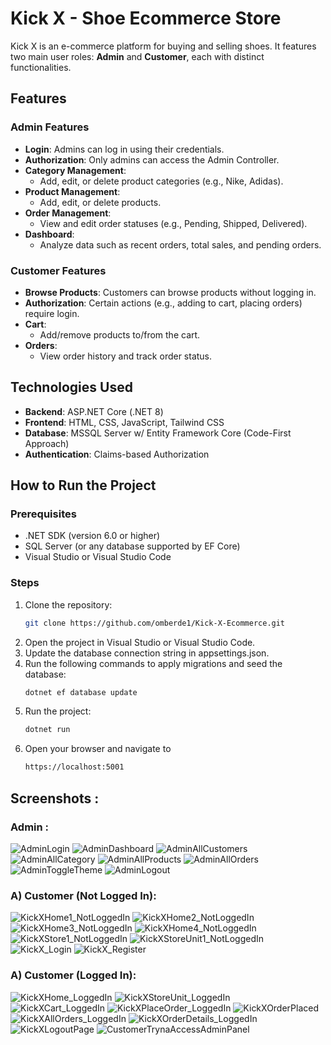 # Kick X - Shoe Ecommerce Store

Kick X is an e-commerce platform for buying and selling shoes. It features two main user roles: **Admin** and **Customer**, each with distinct functionalities.

## Features

### Admin Features
- **Login**: Admins can log in using their credentials.
- **Authorization**: Only admins can access the Admin Controller.
- **Category Management**:
  - Add, edit, or delete product categories (e.g., Nike, Adidas).
- **Product Management**:
  - Add, edit, or delete products.
- **Order Management**:
  - View and edit order statuses (e.g., Pending, Shipped, Delivered).
- **Dashboard**:
  - Analyze data such as recent orders, total sales, and pending orders.

### Customer Features
- **Browse Products**: Customers can browse products without logging in.
- **Authorization**: Certain actions (e.g., adding to cart, placing orders) require login.
- **Cart**:
  - Add/remove products to/from the cart.
- **Orders**:
  - View order history and track order status.

## Technologies Used
- **Backend**: ASP.NET Core (.NET 8)
- **Frontend**: HTML, CSS, JavaScript, Tailwind CSS
- **Database**: MSSQL Server w/ Entity Framework Core (Code-First Approach)
- **Authentication**: Claims-based Authorization

## How to Run the Project

### Prerequisites
- .NET SDK (version 6.0 or higher)
- SQL Server (or any database supported by EF Core)
- Visual Studio or Visual Studio Code

### Steps
1. Clone the repository:
    ```bash
   git clone https://github.com/omberde1/Kick-X-Ecommerce.git
2. Open the project in Visual Studio or Visual Studio Code.
3. Update the database connection string in appsettings.json.
4. Run the following commands to apply migrations and seed the database:
    ```bash
   dotnet ef database update
5. Run the project:
   ```bash
   dotnet run
6. Open your browser and navigate to
   ```bash
   https://localhost:5001

## Screenshots :
### Admin :
![AdminLogin](https://github.com/user-attachments/assets/a9189c44-1dbd-4222-8c80-698bae8a802f)
![AdminDashboard](https://github.com/user-attachments/assets/79be85f7-4c2c-4d79-9c6b-72537c53c692)
![AdminAllCustomers](https://github.com/user-attachments/assets/cbdd8507-2c8f-4a19-a708-70c6ca777307)
![AdminAllCategory](https://github.com/user-attachments/assets/4b248902-04ba-4c5f-a59f-cab0803c22e4)
![AdminAllProducts](https://github.com/user-attachments/assets/b6c2992d-3f4d-4176-bebf-002aab639565)
![AdminAllOrders](https://github.com/user-attachments/assets/1792fd85-d4d4-47b5-80de-4ef21c6377ea)
![AdminToggleTheme](https://github.com/user-attachments/assets/21a253da-6761-403f-8838-88a0e2e140a0)
![AdminLogout](https://github.com/user-attachments/assets/37b954b2-f402-4ca7-b631-9e8a62a7fb4e)

### A) Customer (Not Logged In):
![KickXHome1_NotLoggedIn](https://github.com/user-attachments/assets/9c4de8d2-816f-4fd7-9d29-3ae1c93f9b3a)
![KickXHome2_NotLoggedIn](https://github.com/user-attachments/assets/91f8f21e-f8fb-4b81-ad28-89299098482b)
![KickXHome3_NotLoggedIn](https://github.com/user-attachments/assets/f08c97f3-198d-4687-bd35-e1a390b12414)
![KickXHome4_NotLoggedIn](https://github.com/user-attachments/assets/7dbc7447-2497-42b8-94a1-4187c17d094c)
![KickXStore1_NotLoggedIn](https://github.com/user-attachments/assets/4d4d5718-c89f-407c-8d73-94e46075e569)
![KickXStoreUnit1_NotLoggedIn](https://github.com/user-attachments/assets/1b03f11f-5596-41b0-9111-cf0a46071204)
![KickX_Login](https://github.com/user-attachments/assets/4400a265-07ef-4726-9100-65108d7bd520)
![KickX_Register](https://github.com/user-attachments/assets/0cf0fadf-d15a-436b-900c-c7e6686b16ad)

### A) Customer (Logged In):
![KickXHome_LoggedIn](https://github.com/user-attachments/assets/645d3ac9-2213-441f-ad82-ac52634f5e23)
![KickXStoreUnit_LoggedIn](https://github.com/user-attachments/assets/c343a388-e1c7-4c22-9d68-1fd419871f73)
![KickXCart_LoggedIn](https://github.com/user-attachments/assets/b0905683-2c85-45bb-8c76-be6ba99b7029)
![KickXPlaceOrder_LoggedIn](https://github.com/user-attachments/assets/60cd699c-bc82-4a9b-9f7e-b2598a9af4cb)
![KickXOrderPlaced](https://github.com/user-attachments/assets/81a7c775-361e-4401-b0ac-6f4d9985d1e5)
![KickXAllOrders_LoggedIn](https://github.com/user-attachments/assets/40818fd4-1192-4002-9ff3-348131d747b6)
![KickXOrderDetails_LoggedIn](https://github.com/user-attachments/assets/3318c7f8-afbd-4c34-9d88-9d24c9d34f27)
![KickXLogoutPage](https://github.com/user-attachments/assets/2aa04fe8-ac67-427d-b4b6-f286f122ad88)
![CustomerTrynaAccessAdminPanel](https://github.com/user-attachments/assets/c2a387e0-de88-4dd3-91c5-f74d19a0ec2d)


